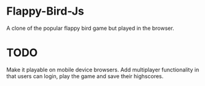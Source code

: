 # Flappy-Bird-Js
A clone of the popular flappy bird game but played in the browser.

# TODO
Make it playable on mobile device browsers.
Add multiplayer functionality in that users can login, play the game and save their highscores.
